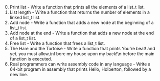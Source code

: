 0. Print list - Write a function that prints all the elements of a list_t list.
1. List length - Write a function that returns the number of elements in a linked list_t list.
2. Add node - Write a function that adds a new node at the beginning of a list_t list.
3. Add node at the end - Write a function that adds a new node at the end of a list_t list.
4. Free list - Write a function that frees a list_t list.
5. The Hare and the Tortoise - Write a function that prints You're beat! and yet, you must allow,\nI bore my house upon my back!\n before the main function is executed.
6. Real programmers can write assembly code in any language - Write a 64-bit program in assembly that prints Hello, Holberton, followed by a new line.

